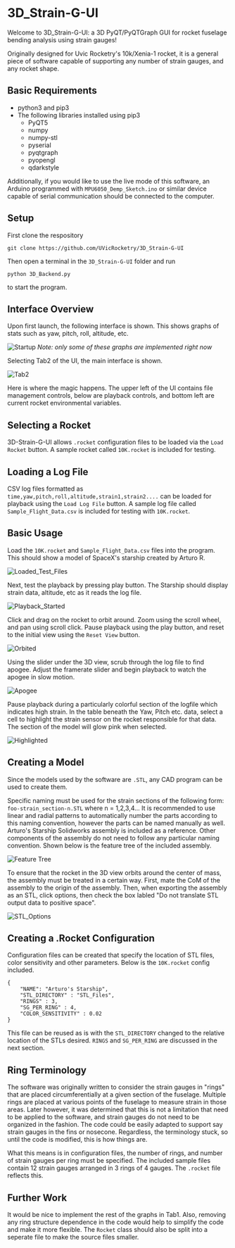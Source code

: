 # 3D_Strain-G-UI
Welcome to 3D_Strain-G-UI: a 3D PyQT/PyQTGraph GUI for rocket fuselage bending analysis using strain gauges!

Originally designed for Uvic Rocketry's 10k/Xenia-1 rocket, it is a general piece of software capable of supporting any number of strain gauges, and any rocket shape.

## Basic Requirements
* python3 and pip3
* The following libraries installed using pip3
	* PyQT5
	* numpy
	* numpy-stl
	* pyserial
	* pyqtgraph
	* pyopengl
	* qdarkstyle

Additionally, if you would like to use the live mode of this software, an Arduino programmed with `MPU6050_Demp_Sketch.ino` or similar device capable of serial communication should be connected to the computer.

## Setup
First clone the respository
```
git clone https://github.com/UVicRocketry/3D_Strain-G-UI
```
Then open a terminal in the `3D_Strain-G-UI` folder and run
```
python 3D_Backend.py
```
to start the program.

## Interface Overview
Upon first launch, the following interface is shown. This shows graphs of stats such as yaw, pitch, roll, altitude, etc.

![Startup](https://github.com/UVicRocketry/3D_Strain-G-UI/blob/main/Images/Startup.png)
_Note: only some of these graphs are implemented right now_

Selecting Tab2 of the UI, the main interface is shown.

![Tab2](https://github.com/UVicRocketry/3D_Strain-G-UI/blob/main/Images/Tab2.png)

Here is where the magic happens. The upper left of the UI contains file management controls, below are playback controls, and bottom left are current rocket environmental variables.

## Selecting a Rocket
3D-Strain-G-UI allows `.rocket` configuration files to be loaded via the `Load Rocket` button. A sample rocket called `10K.rocket` is included for testing.

## Loading a Log File
CSV log files formatted as `time,yaw,pitch,roll,altitude,strain1,strain2....` can be loaded for playback using the `Load Log File` button. A sample log file called `Sample_Flight_Data.csv` is included for testing with `10K.rocket`.

## Basic Usage
Load the `10K.rocket` and `Sample_Flight_Data.csv` files into the program. This should show a model of SpaceX's starship created by Arturo R. 

![Loaded_Test_Files](https://github.com/UVicRocketry/3D_Strain-G-UI/blob/main/Images/Loaded_Test_Files.png)

Next, test the playback by pressing play button. The Starship should display strain data, altitude, etc as it reads the log file.

![Playback_Started](https://github.com/UVicRocketry/3D_Strain-G-UI/blob/main/Images/Playback_Started.png)

Click and drag on the rocket to orbit around. Zoom using the scroll wheel, and pan using scroll click. Pause playback using the play button, and reset to the initial view using the `Reset View` button.

![Orbited](https://github.com/UVicRocketry/3D_Strain-G-UI/blob/main/Images/Orbited.png)

Using the slider under the 3D view, scrub through the log file to find apogee. Adjust the framerate slider and begin playback to watch the apogee in slow motion.

![Apogee](https://github.com/UVicRocketry/3D_Strain-G-UI/blob/main/Images/Apogee.png)

Pause playback during a particularly colorful section of the logfile which indicates high strain. In the table beneath the Yaw, Pitch etc. data, select a cell to highlight the strain sensor on the rocket responsible for that data. The section of the model will glow pink when selected.

![Highlighted](https://github.com/UVicRocketry/3D_Strain-G-UI/blob/main/Images/Highlighted.png)

## Creating a Model
Since the models used by the software are `.STL`, any CAD program can be used to create them. 

Specific naming must be used for the strain sections of the following form: `foo-strain_section-n.STL` where n = 1,2,3,4... It is recommended to use linear and radial patterns to automatically number the parts according to this naming convention, however the parts can be named manually as well. Arturo's Starship Solidworks assembly is included as a reference. Other components of the assembly do not need to follow any particular naming convention. Shown below is the feature tree of the included assembly.

![Feature Tree](https://github.com/UVicRocketry/3D_Strain-G-UI/blob/main/Images/Feature_Tree.png)

To ensure that the rocket in the 3D view orbits around the center of mass, the assembly must be treated in a certain way. First, mate the CoM of the assembly to the origin of the assembly. Then, when exporting the assembly as an STL, click options, then check the box labled "Do not translate STL output data to positive space".

![STL_Options](https://github.com/UVicRocketry/3D_Strain-G-UI/blob/main/Images/STL_Export_Options.png)

## Creating a .Rocket Configuration
Configuration files can be created that specify the location of STL files, color sensitivity and other parameters. Below is the `10K.rocket` config included.

```
{
    "NAME": "Arturo's Starship",
    "STL_DIRECTORY" : "STL_Files",
    "RINGS" : 3,
    "SG_PER_RING" : 4,
    "COLOR_SENSITIVITY" : 0.02
}
```

This file can be reused as is with the `STL_DIRECTORY` changed to the relative location of the STLs desired. `RINGS` and `SG_PER_RING` are discussed in the next section.

## Ring Terminology
The software was originally written to consider the strain gauges in "rings" that are placed circumferentially at a given section of the fuselage. Multiple rings are placed at various points of the fuselage to measure strain in those areas. Later however, it was determined that this is not a limitation that need to be applied to the software, and strain gauges do not need to be organized in the fashion. The code could be easily adapted to support say strain gauges in the fins or nosecone. Regardless, the terminology stuck, so until the code is modified, this is how things are.

What this means is in configuration files, the number of rings, and number of strain gauges per ring must be specified. The included sample files contain 12 strain gauges arranged in 3 rings of 4 gauges. The `.rocket` file reflects this.

## Further Work
It would be nice to implement the rest of the graphs in Tab1. Also, removing any ring structure dependence in the code would help to simplify the code and make it more flexible. The `Rocket` class should also be split into a seperate file to make the source files smaller.
